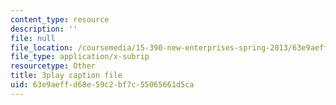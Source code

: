 ```yaml
---
content_type: resource
description: ''
file: null
file_location: /coursemedia/15-390-new-enterprises-spring-2013/63e9aeffd68e59c2bf7c55065661d5ca_IPDZFNh73Kw.vtt
file_type: application/x-subrip
resourcetype: Other
title: 3play caption file
uid: 63e9aeff-d68e-59c2-bf7c-55065661d5ca
---
```

